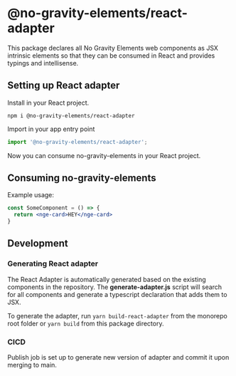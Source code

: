 # @no-gravity-elements/react-adapter

This package declares all No Gravity Elements web components as JSX intrinsic elements so that they can be consumed in React and provides typings and intellisense.

## Setting up React adapter
Install in your React project.
```
npm i @no-gravity-elements/react-adapter
```

Import in your app entry point
```jsx
import '@no-gravity-elements/react-adapter';
```

Now you can consume no-gravity-elements in your React project.

## Consuming no-gravity-elements
Example usage:

```jsx
const SomeComponent = () => {
  return <nge-card>HEY</nge-card>
}
```

## Development

### Generating React adapter
The React Adapter is automatically generated based on the existing components in the repository.
The **generate-adapter.js** script will search for all components and generate a typescript declaration that adds them to JSX.

To generate the adapter, run `yarn build-react-adapter` from the monorepo root folder or `yarn build` from this package directory.

### CICD
Publish job is set up to generate new version of adapter and commit it upon merging to main.
